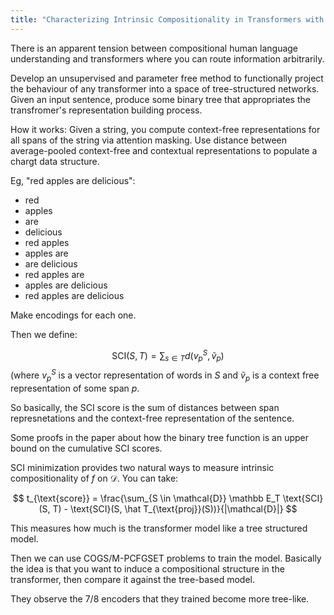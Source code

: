 ```yaml
---
title: "Characterizing Intrinsic Compositionality in Transformers with Tree Projections"
---
```

There is an apparent tension between compositional human language understanding and transformers where you can route information arbitrarily.

Develop an unsupervised and parameter free method to functionally project the behaviour of any transformer into a space of tree-structured networks. Given an input sentence, produce some binary tree that appropriates the transfromer's representation building process.

How it works: Given a string, you compute context-free representations for all spans of the string via attention masking. Use distance between average-pooled context-free and contextual representations to populate a chargt data structure.

Eg, "red apples are delicious":

 - red
 - apples
 - are
 - delicious
 - red apples
 - apples are
 - are delicious
 - red apples are
 - apples are delicious
 - red apples are delicious

Make encodings for each one.

Then we define:

$$
\text{SCI}(S, T) = \sum_{s \in T}d(v_p^{S}, \tilde v_p)
$$
(where $v_p^S$ is a vector representation of words in $S$ and $\tilde{v}_p$ is a context free representation of some span $p$.

So basically, the SCI score is the sum of distances between span represnetations and the context-free representation of the sentence.

Some proofs in the paper about how the binary tree function is an upper bound on the cumulative SCI scores.

SCI minimization provides two natural ways to measure intrinsic compositionality of $f$ on $\mathcal{D}$. You can take:

$$
t_{\text{score}} = \frac{\sum_{S \in \mathcal{D}} \mathbb E_T \text{SCI}(S, T) - \text{SCI}(S, \hat T_{\text{proj}}(S))}{|\mathcal{D}|}
$$


This measures how much is the transformer model like a tree structured model.

Then we can use COGS/M-PCFGSET problems to train the model. Basically the idea is that you want to induce a compositional structure in the transformer, then compare it against the tree-based model.

They observe the 7/8 encoders that they trained become more tree-like.
